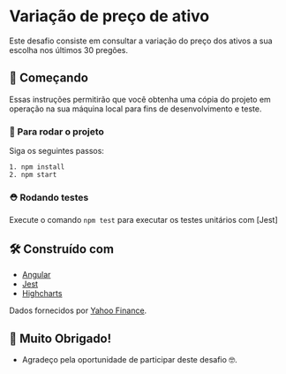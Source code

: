 # Variação de preço de ativo

Este desafio consiste em consultar a variação do preço dos ativos a sua escolha nos últimos 30 pregões.

## 🚀 Começando

Essas instruções permitirão que você obtenha uma cópia do projeto em operação na sua máquina local para fins de desenvolvimento e teste.

### 🔧 Para rodar o projeto

Siga os seguintes passos:

    1. npm install
    2. npm start

### ⛑ Rodando testes

Execute o comando `npm test` para executar os testes unitários com [Jest]

## 🛠️ Construído com

- [Angular](https://angular.io/)
- [Jest](https://jestjs.io/pt-BR/)
- [Highcharts](https://www.highcharts.com/)

Dados fornecidos por [Yahoo Finance](https://finance.yahoo.com/).

## 🎁 Muito Obrigado!

- Agradeço pela oportunidade de participar deste desafio 🤓.

